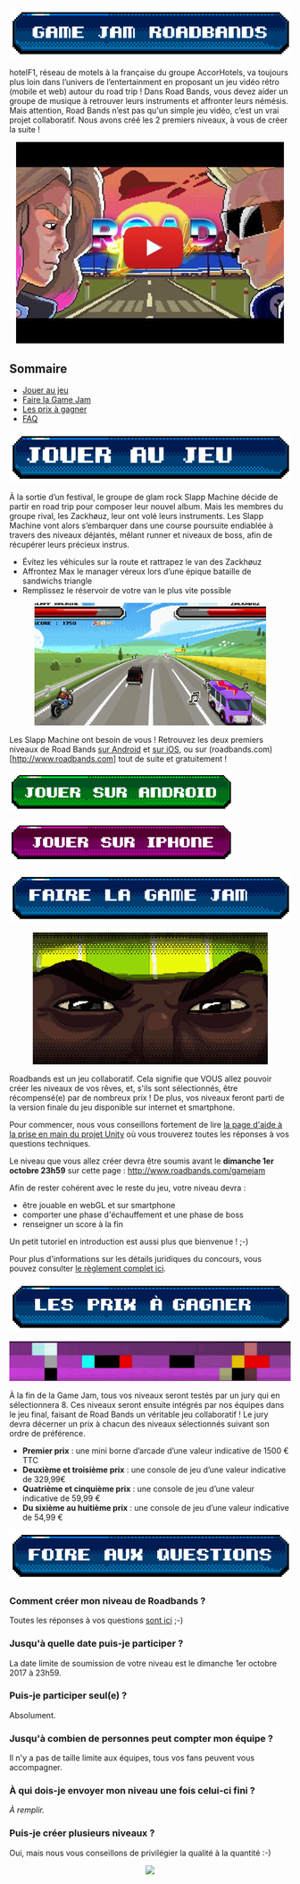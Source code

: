 ![Game Jam Roadbands !](images/titre.png)

hotelF1, réseau de motels à la française du groupe AccorHotels, va toujours plus loin dans l’univers de l’entertainment en proposant un jeu vidéo rétro (mobile et web) autour du road trip ! Dans Road Bands, vous devez aider un groupe de musique à retrouver leurs instruments et affronter leurs némésis. Mais attention, Road Bands n’est pas qu'un simple jeu vidéo, c’est un vrai projet collaboratif. Nous avons créé les 2 premiers niveaux, à vous de créer la suite !

<p align="center">
    <a target="_blank" href="http://www.youtube.com/watch?feature=player_embedded&v=35mA3UNQ-yk"><img src="images/youtube.jpg" alt="Video Road Bands"/></a>
</p>

## Sommaire

- [Jouer au jeu](#jouer-au-jeu)
- [Faire la Game Jam](#faire-la-game-jam)
- [Les prix à gagner](#les-prix)
- [FAQ](#faq)

![Jouer au jeu](images/titre1.png)
<a name="jouer-au-jeu"></a>

À la sortie d’un festival, le groupe de glam rock Slapp Machine décide de partir en road trip pour composer leur nouvel album. Mais les membres du groupe rival, les Zackhøuz, leur ont volé leurs instruments. Les Slapp Machine vont alors s’embarquer dans une course poursuite endiablée à travers des niveaux déjantés, mêlant runner et niveaux de boss, afin de récupérer leurs précieux instrus.

* Évitez les véhicules sur la route et rattrapez le van des Zackhøuz
* Affrontez Max le manager véreux lors d’une épique bataille de sandwichs triangle
* Remplissez le réservoir de votre van le plus vite possible

<!--
![Rattrapez le van des Zackhøuz !](images/img1.jpg)
![Les Zackhøuz vous ont volé vos instruments !](images/img2.jpg)
![Remplissez le réservoir de votre van !](images/img3.jpg)
![Affrontez Max le manager véreux !](images/img5.jpg)
-->

<p align="center">
    <img src="images/gameplay.gif">
</p>

Les Slapp Machine ont besoin de vous ! Retrouvez les deux premiers niveaux de Road Bands [sur Android](https://play.google.com/store/apps/details?id=fr.hf1.roadband) et [sur iOS](https://itunes.apple.com/app/id1256521725), ou sur (roadbands.com)[http://www.roadbands.com] tout de suite et gratuitement !

<p>
    <a target="_blank" href="https://play.google.com/store/apps/details?id=fr.hf1.roadband"><img src="images/android.png" alt="Android"/></a>
</p>

<p>
    <a target="_blank" href="https://itunes.apple.com/app/id1256521725"><img src="images/iphone.png" alt="iPhone"/></a>
</p>

![Faire la Game Jam](images/titre2.png)
<a name="faire-la-game-jam"></a>

<p align="center">
    <img src="images/intro.gif">
</p>

Roadbands est un jeu collaboratif. Cela signifie que VOUS allez pouvoir créer les niveaux de vos rêves, et, s'ils sont sélectionnés, être récompensé(e) par de nombreux prix ! De plus, vos niveaux feront parti de la version finale du jeu disponible sur internet et smartphone.

Pour commencer, nous vous conseillons fortement de lire [la page d'aide à la prise en main du projet Unity](https://github.com/ROADBANDS/GAMEJAM/blob/master/charte-de-co-creation.md) où vous trouverez toutes les réponses à vos questions techniques.

Le niveau que vous allez créer devra être soumis avant le **dimanche 1er octobre 23h59** sur cette page : http://www.roadbands.com/gamejam

Afin de rester cohérent avec le reste du jeu, votre niveau devra :
- être jouable en webGL et sur smartphone
- comporter une phase d'échauffement et une phase de boss
- renseigner un score à la fin

Un petit tutoriel en introduction est aussi plus que bienvenue ! ;-)

Pour plus d'informations sur les détails juridiques du concours, vous pouvez consulter [le règlement complet ici](https://github.com/ROADBANDS/GAMEJAM/blob/master/reglement-du-concours.md).

![Les prix à gagner](images/titre3.png)
<a name="les-prix"></a>

<p align="center">
    <img src="images/prix.gif">
</p>

À la fin de la Game Jam, tous vos niveaux seront testés par un jury qui en sélectionnera 8. Ces niveaux seront ensuite intégrés par nos équipes dans le jeu final, faisant de Road Bands un véritable jeu collaboratif ! Le jury devra décerner un prix à chacun des niveaux sélectionnés suivant son ordre de préférence.

- **Premier prix** : une mini borne d’arcade d’une valeur indicative de 1500 € TTC
- **Deuxième et troisième prix** : une console de jeu d’une valeur indicative de 329,99€
- **Quatrième et cinquième prix** : une console de jeu d’une valeur indicative de 59,99 €
- **Du sixième au huitième prix** : une console de jeu d’une valeur indicative de 54,99 €

![Foire aux questions](images/titre4.png)
<a name="faq"></a>
### Comment créer mon niveau de Roadbands ?
Toutes les réponses à vos questions [sont ici](https://github.com/ROADBANDS/GAMEJAM/blob/master/charte-de-co-creation.md) ;-)

### Jusqu'à quelle date puis-je participer ?
La date limite de soumission de votre niveau est le dimanche 1er octobre 2017 à 23h59.

### Puis-je participer seul(e) ?
Absolument. 

### Jusqu'à combien de personnes peut compter mon équipe ?
Il n'y a pas de taille limite aux équipes, tous vos fans peuvent vous accompagner.

### À qui dois-je envoyer mon niveau une fois celui-ci fini ?
*À remplir.*

### Puis-je créer plusieurs niveaux ?
Oui, mais nous vous conseillons de privilégier la qualité à la quantité :-)

<p align="center">
    <img src="https://user-images.githubusercontent.com/29977168/28116277-c23a7cce-6708-11e7-927c-5a6bd911da85.png"
         style="width: 200; height:auto;"
    >
</p>